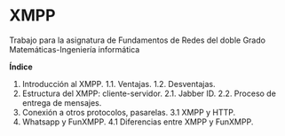 XMPP
====

Trabajo para la asignatura de Fundamentos de Redes del doble Grado Matemáticas-Ingeniería informática

**Índice**

1. Introducción al XMPP.
1.1. Ventajas.
1.2. Desventajas.
2. Estructura del XMPP: cliente-servidor.
2.1. Jabber ID.
2.2. Proceso de entrega de mensajes.
3. Conexión a otros protocolos, pasarelas.
3.1 XMPP y HTTP.
4. Whatsapp y FunXMPP.
4.1 Diferencias entre XMPP y FunXMPP.

